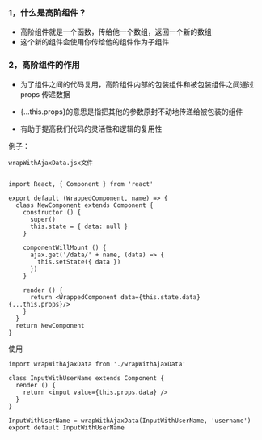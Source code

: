 <!--
 * @Description: 高阶组件
 * @Author: xiao.zhang
 * @Date: 2020-09-22 19:29:34
 * @LastEditors: xiao.zhang
 * @LastEditTime: 2020-10-09 11:00:37
-->

### 1，什么是高阶组件？

- 高阶组件就是一个函数，传给他一个数组，返回一个新的数组
- 这个新的组件会使用你传给他的组件作为子组件

### 2，高阶组件的作用

- 为了组件之间的代码复用，高阶组件内部的包装组件和被包装组件之间通过 props 传递数据
- {...this.props}的意思是指把其他的参数原封不动地传递给被包装的组件

- 有助于提高我们代码的灵活性和逻辑的复用性

例子：

```
wrapWithAjaxData.jsx文件


import React, { Component } from 'react'

export default (WrappedComponent, name) => {
  class NewComponent extends Component {
    constructor () {
      super()
      this.state = { data: null }
    }

    componentWillMount () {
      ajax.get('/data/' + name, (data) => {
        this.setState({ data })
      })
    }

    render () {
      return <WrappedComponent data={this.state.data} {...this.props}/>
    }
  }
  return NewComponent
}

```

使用

```
import wrapWithAjaxData from './wrapWithAjaxData'

class InputWithUserName extends Component {
  render () {
    return <input value={this.props.data} />
  }
}

InputWithUserName = wrapWithAjaxData(InputWithUserName, 'username')
export default InputWithUserName
```
